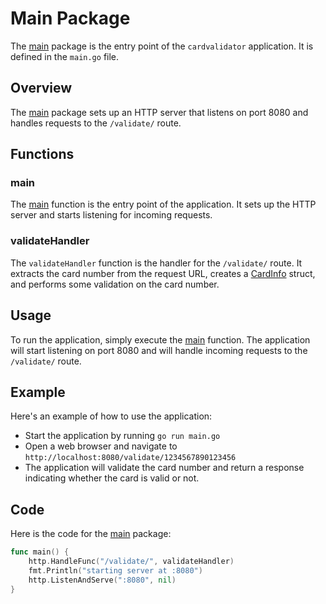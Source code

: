 # Main Package

The [main](https://github.com/Sgudkov/cardvalidator/blob/main/main.go#L40:L46) package is the entry point of the `cardvalidator` application. It is defined in the `main.go` file.

## Overview

The [main](https://github.com/Sgudkov/cardvalidator/blob/main/main.go#L40:L46) package sets up an HTTP server that listens on port 8080 and handles requests to the `/validate/` route.

## Functions

### main

The [main](https://github.com/Sgudkov/cardvalidator/blob/main/main.go#L40:L46) function is the entry point of the application. It sets up the HTTP server and starts listening for incoming requests.

### validateHandler

The `validateHandler` function is the handler for the `/validate/` route. It extracts the card number from the request URL, creates a [CardInfo](https://github.com/Sgudkov/cardvalidator/blob/main/main.go#L10:L12) struct, and performs some validation on the card number.

## Usage

To run the application, simply execute the [main](https://github.com/Sgudkov/cardvalidator/blob/main/main.go#L40:L46) function. The application will start listening on port 8080 and will handle incoming requests to the `/validate/` route.

## Example

Here's an example of how to use the application:

* Start the application by running `go run main.go`
* Open a web browser and navigate to `http://localhost:8080/validate/1234567890123456`
* The application will validate the card number and return a response indicating whether the card is valid or not.

## Code

Here is the code for the [main](https://github.com/Sgudkov/cardvalidator/blob/main/main.go#L40:L46) package:
```go
func main() {
	http.HandleFunc("/validate/", validateHandler)
	fmt.Println("starting server at :8080")
	http.ListenAndServe(":8080", nil)
}